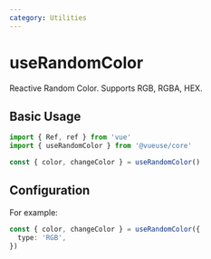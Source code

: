 ```yaml
---
category: Utilities
---
```


# useRandomColor

Reactive Random Color. Supports RGB, RGBA, HEX.

## Basic Usage

```ts
import { Ref, ref } from 'vue'
import { useRandomColor } from '@vueuse/core'

const { color, changeColor } = useRandomColor()
```

## Configuration

For example:
```ts
const { color, changeColor } = useRandomColor({
  type: 'RGB',
})
```
